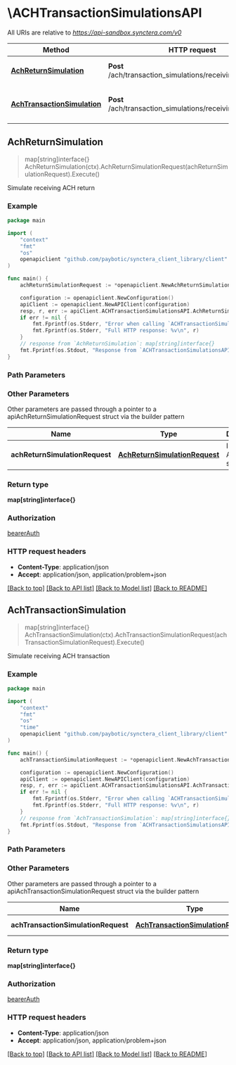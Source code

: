 # \ACHTransactionSimulationsAPI

All URIs are relative to *https://api-sandbox.synctera.com/v0*

Method | HTTP request | Description
------------- | ------------- | -------------
[**AchReturnSimulation**](ACHTransactionSimulationsAPI.md#AchReturnSimulation) | **Post** /ach/transaction_simulations/receiving_return | Simulate receiving ACH return
[**AchTransactionSimulation**](ACHTransactionSimulationsAPI.md#AchTransactionSimulation) | **Post** /ach/transaction_simulations/receiving_transaction | Simulate receiving ACH transaction



## AchReturnSimulation

> map[string]interface{} AchReturnSimulation(ctx).AchReturnSimulationRequest(achReturnSimulationRequest).Execute()

Simulate receiving ACH return



### Example

```go
package main

import (
	"context"
	"fmt"
	"os"
	openapiclient "github.com/paybotic/synctera_client_library/client"
)

func main() {
	achReturnSimulationRequest := *openapiclient.NewAchReturnSimulationRequest("23a37f14-16eb-461d-9331-b78182adbad4") // AchReturnSimulationRequest | Incoming ACH return simulation

	configuration := openapiclient.NewConfiguration()
	apiClient := openapiclient.NewAPIClient(configuration)
	resp, r, err := apiClient.ACHTransactionSimulationsAPI.AchReturnSimulation(context.Background()).AchReturnSimulationRequest(achReturnSimulationRequest).Execute()
	if err != nil {
		fmt.Fprintf(os.Stderr, "Error when calling `ACHTransactionSimulationsAPI.AchReturnSimulation``: %v\n", err)
		fmt.Fprintf(os.Stderr, "Full HTTP response: %v\n", r)
	}
	// response from `AchReturnSimulation`: map[string]interface{}
	fmt.Fprintf(os.Stdout, "Response from `ACHTransactionSimulationsAPI.AchReturnSimulation`: %v\n", resp)
}
```

### Path Parameters



### Other Parameters

Other parameters are passed through a pointer to a apiAchReturnSimulationRequest struct via the builder pattern


Name | Type | Description  | Notes
------------- | ------------- | ------------- | -------------
 **achReturnSimulationRequest** | [**AchReturnSimulationRequest**](AchReturnSimulationRequest.md) | Incoming ACH return simulation | 

### Return type

**map[string]interface{}**

### Authorization

[bearerAuth](../README.md#bearerAuth)

### HTTP request headers

- **Content-Type**: application/json
- **Accept**: application/json, application/problem+json

[[Back to top]](#) [[Back to API list]](../README.md#documentation-for-api-endpoints)
[[Back to Model list]](../README.md#documentation-for-models)
[[Back to README]](../README.md)


## AchTransactionSimulation

> map[string]interface{} AchTransactionSimulation(ctx).AchTransactionSimulationRequest(achTransactionSimulationRequest).Execute()

Simulate receiving ACH transaction



### Example

```go
package main

import (
	"context"
	"fmt"
	"os"
    "time"
	openapiclient "github.com/paybotic/synctera_client_library/client"
)

func main() {
	achTransactionSimulationRequest := *openapiclient.NewAchTransactionSimulationRequest("123638791329", int32(607), "debit", time.Now()) // AchTransactionSimulationRequest | Sent ACH request

	configuration := openapiclient.NewConfiguration()
	apiClient := openapiclient.NewAPIClient(configuration)
	resp, r, err := apiClient.ACHTransactionSimulationsAPI.AchTransactionSimulation(context.Background()).AchTransactionSimulationRequest(achTransactionSimulationRequest).Execute()
	if err != nil {
		fmt.Fprintf(os.Stderr, "Error when calling `ACHTransactionSimulationsAPI.AchTransactionSimulation``: %v\n", err)
		fmt.Fprintf(os.Stderr, "Full HTTP response: %v\n", r)
	}
	// response from `AchTransactionSimulation`: map[string]interface{}
	fmt.Fprintf(os.Stdout, "Response from `ACHTransactionSimulationsAPI.AchTransactionSimulation`: %v\n", resp)
}
```

### Path Parameters



### Other Parameters

Other parameters are passed through a pointer to a apiAchTransactionSimulationRequest struct via the builder pattern


Name | Type | Description  | Notes
------------- | ------------- | ------------- | -------------
 **achTransactionSimulationRequest** | [**AchTransactionSimulationRequest**](AchTransactionSimulationRequest.md) | Sent ACH request | 

### Return type

**map[string]interface{}**

### Authorization

[bearerAuth](../README.md#bearerAuth)

### HTTP request headers

- **Content-Type**: application/json
- **Accept**: application/json, application/problem+json

[[Back to top]](#) [[Back to API list]](../README.md#documentation-for-api-endpoints)
[[Back to Model list]](../README.md#documentation-for-models)
[[Back to README]](../README.md)

